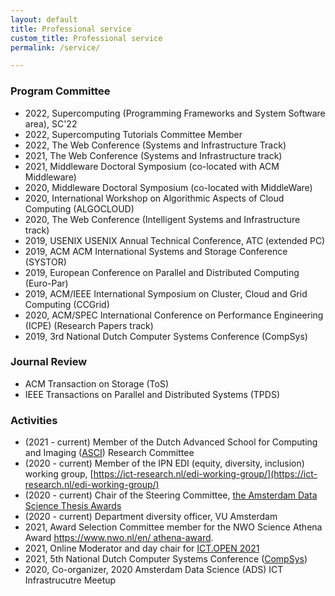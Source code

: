 ```yaml
---
layout: default
title: Professional service
custom_title: Professional service
permalink: /service/

---
```

   
### Program Committee
  * 2022, Supercomputing (Programming Frameworks and System Software area), SC'22 
  * 2022, Supercomputing Tutorials Committee Member
  * 2022, The Web Conference (Systems and Infrastructure Track) 
  * 2021, The Web Conference (Systems and Infrastructure track)
  * 2021, Middleware Doctoral Symposium (co-located with ACM Middleware)
  * 2020, Middleware Doctoral Symposium (co-located with MiddleWare)
  * 2020, International Workshop on Algorithmic Aspects of Cloud Computing (ALGOCLOUD)
  * 2020, The Web Conference (Intelligent Systems and Infrastructure track)
  * 2019, USENIX USENIX Annual Technical Conference, ATC (extended PC)
  * 2019, ACM ACM International Systems and Storage Conference (SYSTOR) 
  * 2019, European Conference on Parallel and Distributed Computing (Euro-Par) 
  * 2019, ACM/IEEE International Symposium on Cluster, Cloud and Grid Computing (CCGrid)
  * 2020, ACM/SPEC International Conference on Performance Engineering (ICPE) (Research Papers track)
  * 2019, 3rd National Dutch Computer Systems Conference (CompSys)

### Journal Review 
  * ACM Transaction on Storage (ToS)
  * IEEE Transactions on Parallel and Distributed Systems (TPDS)

### Activities 
  * (2021 - current) Member of the Dutch Advanced School for Computing and Imaging ([ASCI](https://asci.tudelft.nl/)) Research Committee
  * (2020 - current) Member of the IPN EDI (equity, diversity, inclusion) working group, [https://ict-research.nl/edi-working-group/](https://ict-research.nl/edi-working-group/)
  * (2020 - current) Chair of the Steering Committee, [the Amsterdam Data Science Thesis Awards](https://amsterdamdatascience.nl/events/thesis-awards/)
  * (2020 - current) Department diversity officer, VU Amsterdam 
  * 2021, Award Selection Committee member for the NWO Science Athena Award [https://www.nwo.nl/en/
athena-award](https://www.nwo.nl/en/athena-award).
  * 2021, Online Moderator and day chair for [ICT.OPEN 2021](https://www.ictopen.nl/programme2021)
  * 2021, 5th National Dutch Computer Systems Conference ([CompSys](https://www.compsys.science/))
  * 2020, Co-organizer, 2020 Amsterdam Data Science (ADS) ICT Infrastrucutre Meetup
